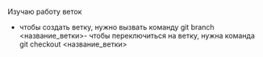 Изучаю работу веток
- чтобы создать ветку, нужно вызвать команду git branch <название_ветки>- чтобы переключиться на ветку, нужна команда git checkout <название_ветки>
